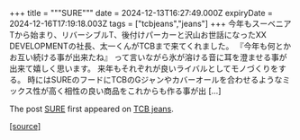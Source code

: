 +++
title = """SURE"""
date = 2024-12-13T16:27:49.000Z
expiryDate = 2024-12-16T17:19:18.003Z
tags = ["tcbjeans","jeans"]
+++
今年もスーベニアTから始まり、リバーシブルT、後付けパーカーと沢山お世話になったXX DEVELOPMENTの社長、太一くんがTCBまで来てくれました。 『今年も何とかお互い続ける事が出来たね』 って言いながら氷が溶ける音に耳を澄ませる事が出来て嬉しく思います。 来年もそれぞれが良いライバルとしてモノづくりをする。 時にはSUREのフードにTCBのGジャンやカバーオールを合わせるようなミックス性が高く相性の良い商品をこれからも作る事が出 \[…\]

The post [SURE](http://tcbjeans.com/2024/12/14/50380) first appeared on [TCB jeans](http://tcbjeans.com).

[[source]](http://tcbjeans.com/2024/12/14/50380)
